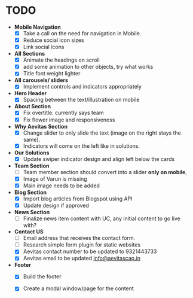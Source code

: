 # TODO

- **Mobile Navigation**
   - [x] Take a call on the need for navigation in Mobile.
   - [x] Reduce social icon sizes
   - [x] Link social icons
 - **All Sections**
   - [x] Animate the headings on scroll
   - [x] add some animation to other objects, try what works
   - [x] Title font weight lighter
 - **All carousels/ sliders**
   - [x] Implement controls and indicators appropriately
 - **Hero Header**
   - [x] Spacing between the text/illustration on mobile
- **About Section**
   - [x] Fix overtitle. currently says team
   - [x] Fix flower image and responsiveness
 - **Why Aevitas Section**
   - [x] Change slider to only slide the text (image on the right stays the same). 
   - [x] Indicators will come on the left like in solutions.
 - **Our Solutions**
   - [x] Update swiper indicator design and align left below the cards
 - **Team Section**
   - [ ] Team member section should convert into a slider **only on mobile**, 
   - [x] Image of Varun is missing
   - [x] Main image needs to be added
- **Blog Section**
   - [x] Import blog articles from Blogspot using API
   - [x] Update design if approved
 - **News Section**
   - [ ] Finalize news item content with UC, any initial content to go live with?
 - **Contact US**
   - [ ] Email address that receives the contact form.
   - [ ] Research simple form plugin for static websites
   - [x] Aevitas contact number to be updated to 9321443733
   - [x] Aevitas email to be updated info@aevitascap.in
 - **Footer**
   - [x] Build the footer
   - [x] Create a modal window/page for the content 

   



